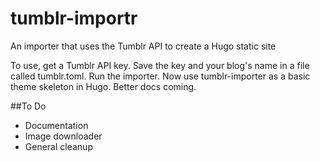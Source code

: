 # tumblr-importr
An importer that uses the Tumblr API to create a Hugo static site

To use, get a Tumblr API key. Save the key and your blog's name in a file called tumblr.toml. Run the importer. Now use tumblr-importer as a basic theme skeleton in Hugo. Better docs coming.

##To Do
- Documentation
- Image downloader
- General cleanup
